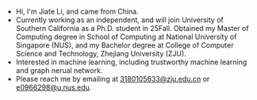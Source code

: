 - Hi, I'm Jiate Li, and came from China.
- Currently working as an independent, and will join University of Southern California as a Ph.D. student in 25Fall. Obtained my Master of Computing degree in School of Computing at National University of Singapore (NUS), and my Bachelor degree at College of Computer Science and Technology, Zhejiang University (ZJU).
- Interested in machine learning, including trustworthy machine learning and graph nerual network.
- Please reach me by emailing at 3180105633@zju.edu.cn or e0966298@u.nus.edu.

<!---
JetRichardLee/JetRichardLee is a ✨ special ✨ repository because its `README.md` (this file) appears on your GitHub profile.
You can click the Preview link to take a look at your changes.
--->


